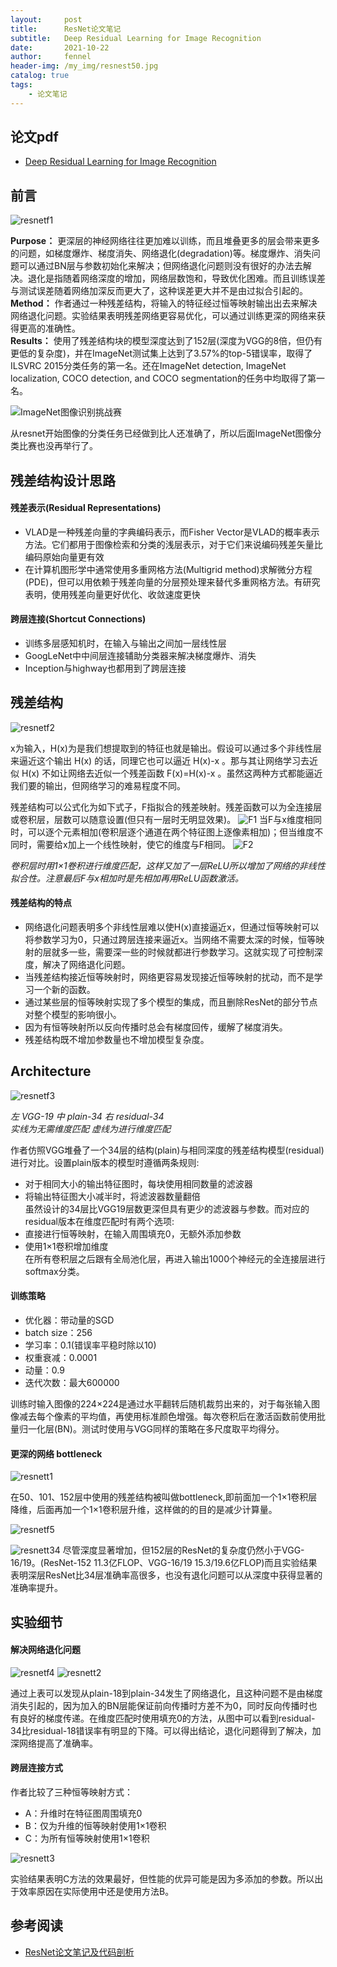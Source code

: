 ```yaml
---
layout:     post
title:      ResNet论文笔记
subtitle:   Deep Residual Learning for Image Recognition
date:       2021-10-22
author:     fennel
header-img: /my_img/resnest50.jpg
catalog: true
tags:
    - 论文笔记
---
```


## 论文pdf

- [Deep Residual Learning for Image Recognition](/paper/resnet.pdf)

## 前言

![resnetf1](/my_img/resnetf1.png)

**Purpose：** 更深层的神经网络往往更加难以训练，而且堆叠更多的层会带来更多的问题，如梯度爆炸、梯度消失、网络退化(degradation)等。梯度爆炸、消失问题可以通过BN层与参数初始化来解决；但网络退化问题则没有很好的办法去解决。退化是指随着网络深度的增加，网络层数饱和，导致优化困难。而且训练误差与测试误差随着网络加深反而更大了，这种误差更大并不是由过拟合引起的。 <br>
**Method：** 作者通过一种残差结构，将输入的特征经过恒等映射输出出去来解决网络退化问题。实验结果表明残差网络更容易优化，可以通过训练更深的网络来获得更高的准确性。 <br>
**Results：** 使用了残差结构块的模型深度达到了152层(深度为VGG的8倍，但仍有更低的复杂度)，并在ImageNet测试集上达到了3.57%的top-5错误率，取得了ILSVRC 2015分类任务的第一名。还在ImageNet detection, ImageNet localization, COCO detection, and COCO segmentation的任务中均取得了第一名。<br>

![ImageNet图像识别挑战赛](/my_img/imagenet.png)

从resnet开始图像的分类任务已经做到比人还准确了，所以后面ImageNet图像分类比赛也没再举行了。

## 残差结构设计思路

#### 残差表示(Residual Representations)

- VLAD是一种残差向量的字典编码表示，而Fisher Vector是VLAD的概率表示方法。它们都用于图像检索和分类的浅层表示，对于它们来说编码残差矢量比编码原始向量更有效
- 在计算机图形学中通常使用多重网格方法(Multigrid method)求解微分方程(PDE)，但可以用依赖于残差向量的分层预处理来替代多重网格方法。有研究表明，使用残差向量更好优化、收敛速度更快

#### 跨层连接(Shortcut Connections)

- 训练多层感知机时，在输入与输出之间加一层线性层
- GoogLeNet中中间层连接辅助分类器来解决梯度爆炸、消失
- Inception与highway也都用到了跨层连接

## 残差结构

![resnetf2](/my_img/resnetf2.png)

x为输入，H(x)为是我们想提取到的特征也就是输出。假设可以通过多个非线性层来逼近这个输出 H(x) 的话，同理它也可以逼近 H(x)-x 。那与其让网络学习去近似 H(x) 不如让网络去近似一个残差函数 F(x)=H(x)-x 。虽然这两种方式都能逼近我们要的输出，但网络学习的难易程度不同。<br>

残差结构可以公式化为如下式子，F指拟合的残差映射。残差函数可以为全连接层或卷积层，层数可以随意设置(但只有一层时无明显效果)。
![F1](https://latex.codecogs.com/svg.image?y=F(x,\left\{W_i&space;\right\})&plus;x)
当F与x维度相同时，可以逐个元素相加(卷积层逐个通道在两个特征图上逐像素相加)；但当维度不同时，需要给x加上一个线性映射，使它的维度与F相同。
![F2](https://latex.codecogs.com/svg.image?y=F(x,\left\{W_i&space;\right\})&plus;W_sx)

*卷积层时用1×1卷积进行维度匹配，这样又加了一层ReLU所以增加了网络的非线性拟合性。注意最后F与x相加时是先相加再用ReLU函数激活。*

#### 残差结构的特点

- 网络退化问题表明多个非线性层难以使H(x)直接逼近x，但通过恒等映射可以将参数学习为0，只通过跨层连接来逼近x。当网络不需要太深的时候，恒等映射的层就多一些，需要深一些的时候就都进行参数学习。这就实现了可控制深度，解决了网络退化问题。
- 当残差结构接近恒等映射时，网络更容易发现接近恒等映射的扰动，而不是学习一个新的函数。
- 通过某些层的恒等映射实现了多个模型的集成，而且删除ResNet的部分节点对整个模型的影响很小。
- 因为有恒等映射所以反向传播时总会有梯度回传，缓解了梯度消失。
- 残差结构既不增加参数量也不增加模型复杂度。

## Architecture

![resnetf3](/my_img/resnetf3.png)

*左 VGG-19 中 plain-34 右 residual-34* <br>
*实线为无需维度匹配 虚线为进行维度匹配* <br>

作者仿照VGG堆叠了一个34层的结构(plain)与相同深度的残差结构模型(residual)进行对比。设置plain版本的模型时遵循两条规则:
- 对于相同大小的输出特征图时，每块使用相同数量的滤波器
- 将输出特征图大小减半时，将滤波器数量翻倍 <br>
虽然设计的34层比VGG19层数更深但具有更少的滤波器与参数。而对应的residual版本在维度匹配时有两个选项:
- 直接进行恒等映射，在输入周围填充0，无额外添加参数
- 使用1×1卷积增加维度 <br>
在所有卷积层之后跟有全局池化层，再进入输出1000个神经元的全连接层进行softmax分类。

#### 训练策略

- 优化器：带动量的SGD
- batch size：256
- 学习率：0.1(错误率平稳时除以10)
- 权重衰减：0.0001
- 动量：0.9
- 迭代次数：最大600000

训练时输入图像的224×224是通过水平翻转后随机裁剪出来的，对于每张输入图像减去每个像素的平均值，再使用标准颜色增强。每次卷积后在激活函数前使用批量归一化层(BN)。测试时使用与VGG同样的策略在多尺度取平均得分。

#### 更深的网络 bottleneck

![resnett1](/my_img/resnett1.png)

在50、101、152层中使用的残差结构被叫做bottleneck,即前面加一个1×1卷积层降维，后面再加一个1×1卷积层升维，这样做的的目的是减少计算量。

![resnetf5](/my_img/resnetf5.png)

![resnett34](/my_img/resnett34.png)
尽管深度显著增加，但152层的ResNet的复杂度仍然小于VGG-16/19。(ResNet-152 11.3亿FLOP、VGG-16/19 15.3/19.6亿FLOP)而且实验结果表明深层ResNet比34层准确率高很多，也没有退化问题可以从深度中获得显著的准确率提升。

## 实验细节

#### 解决网络退化问题

![resnetf4](/my_img/resnetf4.png)
![resnett2](/my_img/resnett2.png)

通过上表可以发现从plain-18到plain-34发生了网络退化，且这种问题不是由梯度消失引起的，因为加入的BN层能保证前向传播时方差不为0，同时反向传播时也有良好的梯度传递。在维度匹配时使用填充0的方法，从图中可以看到residual-34比residual-18错误率有明显的下降。可以得出结论，退化问题得到了解决，加深网络提高了准确率。

#### 跨层连接方式

作者比较了三种恒等映射方式：
- A：升维时在特征图周围填充0
- B：仅为升维的恒等映射使用1×1卷积
- C：为所有恒等映射使用1×1卷积

![resnett3](/my_img/resnett3.png)

实验结果表明C方法的效果最好，但性能的优异可能是因为多添加的参数。所以出于效率原因在实际使用中还是使用方法B。

## 参考阅读

- [ResNet论文笔记及代码剖析](/https://zhuanlan.zhihu.com/p/56961832)


